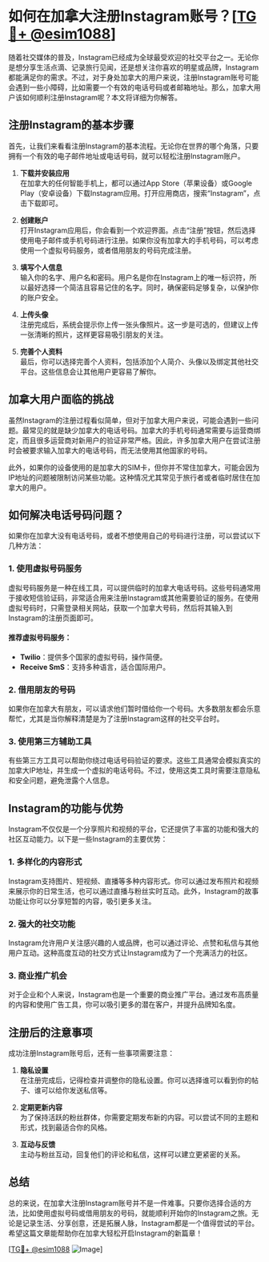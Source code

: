 # 如何在加拿大注册Instagram账号？[[TG💪+ @esim1088](https://t.me/s/esim1088)]

随着社交媒体的普及，Instagram已经成为全球最受欢迎的社交平台之一。无论你是想分享生活点滴、记录旅行见闻，还是想关注你喜欢的明星或品牌，Instagram都能满足你的需求。不过，对于身处加拿大的用户来说，注册Instagram账号可能会遇到一些小障碍，比如需要一个有效的电话号码或者邮箱地址。那么，加拿大用户该如何顺利注册Instagram呢？本文将详细为你解答。

## 注册Instagram的基本步骤

首先，让我们来看看注册Instagram的基本流程。无论你在世界的哪个角落，只要拥有一个有效的电子邮件地址或电话号码，就可以轻松注册Instagram账户。

1. **下载并安装应用**  
   在加拿大的任何智能手机上，都可以通过App Store（苹果设备）或Google Play（安卓设备）下载Instagram应用。打开应用商店，搜索“Instagram”，点击下载即可。

2. **创建账户**  
   打开Instagram应用后，你会看到一个欢迎界面。点击“注册”按钮，然后选择使用电子邮件或手机号码进行注册。如果你没有加拿大的手机号码，可以考虑使用一个虚拟号码服务，或者借用朋友的号码完成注册。

3. **填写个人信息**  
   输入你的名字、用户名和密码。用户名是你在Instagram上的唯一标识符，所以最好选择一个简洁且容易记住的名字。同时，确保密码足够复杂，以保护你的账户安全。

4. **上传头像**  
   注册完成后，系统会提示你上传一张头像照片。这一步是可选的，但建议上传一张清晰的照片，这样更容易吸引朋友的关注。

5. **完善个人资料**  
   最后，你可以选择完善个人资料，包括添加个人简介、头像以及绑定其他社交平台。这些信息会让其他用户更容易了解你。

## 加拿大用户面临的挑战

虽然Instagram的注册过程看似简单，但对于加拿大用户来说，可能会遇到一些问题。最常见的就是缺少加拿大的电话号码。加拿大的手机号码通常需要与运营商绑定，而且很多运营商对新用户的验证非常严格。因此，许多加拿大用户在尝试注册时会被要求输入加拿大的电话号码，而无法使用其他国家的号码。

此外，如果你的设备使用的是加拿大的SIM卡，但你并不常住加拿大，可能会因为IP地址的问题被限制访问某些功能。这种情况尤其常见于旅行者或者临时居住在加拿大的用户。

## 如何解决电话号码问题？

如果你在加拿大没有电话号码，或者不想使用自己的号码进行注册，可以尝试以下几种方法：

### 1. 使用虚拟号码服务

虚拟号码服务是一种在线工具，可以提供临时的加拿大电话号码。这些号码通常用于接收短信验证码，非常适合用来注册Instagram或其他需要验证的服务。在使用虚拟号码时，只需登录相关网站，获取一个加拿大号码，然后将其输入到Instagram的注册页面即可。

#### 推荐虚拟号码服务：
- **Twilio**：提供多个国家的虚拟号码，操作简便。
- **Receive SmS**：支持多种语言，适合国际用户。

### 2. 借用朋友的号码

如果你在加拿大有朋友，可以请求他们暂时借给你一个号码。大多数朋友都会乐意帮忙，尤其是当你解释清楚是为了注册Instagram这样的社交平台时。

### 3. 使用第三方辅助工具

有些第三方工具可以帮助你绕过电话号码验证的要求。这些工具通常会模拟真实的加拿大IP地址，并生成一个虚拟的电话号码。不过，使用这类工具时需要注意隐私和安全问题，避免泄露个人信息。

## Instagram的功能与优势

Instagram不仅仅是一个分享照片和视频的平台，它还提供了丰富的功能和强大的社区互动能力。以下是一些Instagram的主要优势：

### 1. 多样化的内容形式

Instagram支持图片、短视频、直播等多种内容形式。你可以通过发布照片和视频来展示你的日常生活，也可以通过直播与粉丝实时互动。此外，Instagram的故事功能让你可以分享短暂的内容，吸引更多关注。

### 2. 强大的社交功能

Instagram允许用户关注感兴趣的人或品牌，也可以通过评论、点赞和私信与其他用户互动。这种高度互动的社交方式让Instagram成为了一个充满活力的社区。

### 3. 商业推广机会

对于企业和个人来说，Instagram也是一个重要的商业推广平台。通过发布高质量的内容和使用广告工具，你可以吸引更多的潜在客户，并提升品牌知名度。

## 注册后的注意事项

成功注册Instagram账号后，还有一些事项需要注意：

1. **隐私设置**  
   在注册完成后，记得检查并调整你的隐私设置。你可以选择谁可以看到你的帖子、谁可以给你发送私信等。

2. **定期更新内容**  
   为了保持活跃的粉丝群体，你需要定期发布新的内容。可以尝试不同的主题和形式，找到最适合你的风格。

3. **互动与反馈**  
   主动与粉丝互动，回复他们的评论和私信，这样可以建立更紧密的关系。

## 总结

总的来说，在加拿大注册Instagram账号并不是一件难事。只要你选择合适的方法，比如使用虚拟号码或借用朋友的号码，就能顺利开始你的Instagram之旅。无论是记录生活、分享创意，还是拓展人脉，Instagram都是一个值得尝试的平台。希望这篇文章能帮助你在加拿大轻松开启Instagram的新篇章！

[[TG💪+ @esim1088](https://t.me/s/esim1088) ![Image](https://i.postimg.cc/4NQfJmqS/Snipaste-2025-05-13-00-14-12.png)]